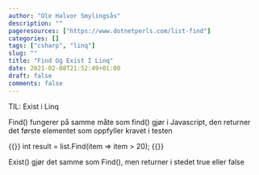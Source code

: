 ```yaml
---
author: "Ole Halvor Smylingsås"
description: ""
pageresources: ["https://www.dotnetperls.com/list-find"]
categories: []
tags: ["csharp", "linq"]     
slug: ""
title: "Find Og Exist I Linq"
date: 2021-02-08T21:52:49+01:00
draft: false
comments: false
---
```


TIL: Exist i Linq
<!--more-->
Find() fungerer på samme måte som find() gjør i Javascript, den returner det første elementet som oppfyller kravet i testen

{{<highlight c>}}
int result = list.Find(item => item > 20);
{{</highlight>}}

Exist() gjør det samme som Find(), men returner i stedet true eller false